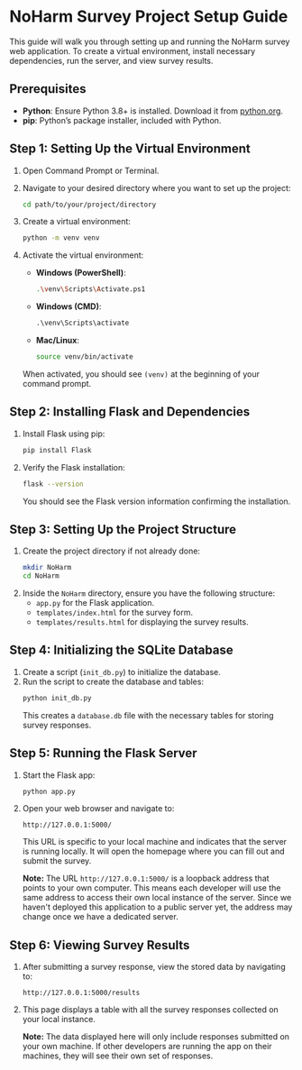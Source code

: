 # NoHarm Survey Project Setup Guide

This guide will walk you through setting up and running the NoHarm survey web application. To create a virtual environment, install necessary dependencies, run the server, and view survey results.

## Prerequisites

- **Python**: Ensure Python 3.8+ is installed. Download it from [python.org](https://www.python.org/downloads/).
- **pip**: Python’s package installer, included with Python.

## Step 1: Setting Up the Virtual Environment

1. Open Command Prompt or Terminal.
2. Navigate to your desired directory where you want to set up the project:
    ```bash
    cd path/to/your/project/directory
    ```
3. Create a virtual environment:
    ```bash
    python -m venv venv
    ```
4. Activate the virtual environment:
    - **Windows (PowerShell)**:
      ```bash
      .\venv\Scripts\Activate.ps1
      ```
    - **Windows (CMD)**:
      ```cmd
      .\venv\Scripts\activate
      ```
    - **Mac/Linux**:
      ```bash
      source venv/bin/activate
      ```

   When activated, you should see `(venv)` at the beginning of your command prompt.

## Step 2: Installing Flask and Dependencies

1. Install Flask using pip:
    ```bash
    pip install Flask
    ```
2. Verify the Flask installation:
    ```bash
    flask --version
    ```
   You should see the Flask version information confirming the installation.

## Step 3: Setting Up the Project Structure

1. Create the project directory if not already done:
    ```bash
    mkdir NoHarm
    cd NoHarm
    ```
2. Inside the `NoHarm` directory, ensure you have the following structure:
    - `app.py` for the Flask application.
    - `templates/index.html` for the survey form.
    - `templates/results.html` for displaying the survey results.

## Step 4: Initializing the SQLite Database

1. Create a script (`init_db.py`) to initialize the database.
2. Run the script to create the database and tables:
    ```bash
    python init_db.py
    ```
   This creates a `database.db` file with the necessary tables for storing survey responses.

## Step 5: Running the Flask Server

1. Start the Flask app:
    ```bash
    python app.py
    ```
2. Open your web browser and navigate to:
    ```
    http://127.0.0.1:5000/
    ```
   This URL is specific to your local machine and indicates that the server is running locally. It will open the homepage where you can fill out and submit the survey.

   **Note:** The URL `http://127.0.0.1:5000/` is a loopback address that points to your own computer. This means each developer will use the same address to access their own local instance of the server. Since we haven't deployed this application to a public server yet, the address may change once we have a dedicated server.

## Step 6: Viewing Survey Results

1. After submitting a survey response, view the stored data by navigating to:
    ```
    http://127.0.0.1:5000/results
    ```
2. This page displays a table with all the survey responses collected on your local instance.

   **Note:** The data displayed here will only include responses submitted on your own machine. If other developers are running the app on their machines, they will see their own set of responses.


